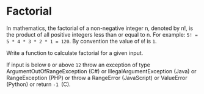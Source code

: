 # Factorial

In mathematics, the factorial of a non-negative integer n, denoted by n!, is the product of all positive integers less than or equal to n. For example: `5! = 5 * 4 * 3 * 2 * 1 = 120`. By convention the value of `0`! is `1`.


Write a function to calculate factorial for a given input. 

If input is below `0` or above `12` throw an exception of type ArgumentOutOfRangeException (C#) or IllegalArgumentException (Java) or RangeException (PHP) or throw a RangeError (JavaScript) or ValueError (Python) or return `-1 `(C).

